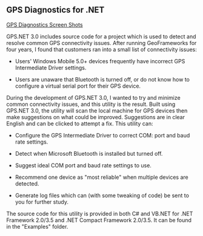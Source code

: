 ## GPS Diagnostics for .NET

[GPS Diagnostics Screen Shots](ScreenShots.md#GPS-Diagnostics)

GPS.NET 3.0 includes source code for a project which is used to detect and resolve common GPS connectivity issues.  After running GeoFrameworks for four years, I found that customers ran into a small list of connectivity issues:

- Users' Windows Mobile 5.0+ devices frequently have incorrect GPS Intermediate Driver settings.

- Users are unaware that Bluetooth is turned off, or do not know how to configure a virtual serial port for their GPS device.

During the development of GPS.NET 3.0, I wanted to try and minimize common connectivity issues, and this utility is the result.  Built using GPS.NET 3.0, the utility will scan the local machine for GPS devices then make suggestions on what could be improved.  Suggestions are in clear English and can be clicked to attempt a fix.  This utility can:

- Configure the GPS Intermediate Driver to correct COM: port and baud rate settings.

- Detect when Microsoft Bluetooth is installed but turned off.

- Suggest ideal COM port and baud rate settings to use.

- Recommend one device as "most reliable" when multiple devices are detected.

- Generate log files which can (with some tweaking of code) be sent to you for further study.

The source code for this utility is provided in both C# and VB.NET for .NET Framework 2.0/3.5 and .NET Compact Framework 2.0/3.5.  It can be found in the "Examples" folder.
